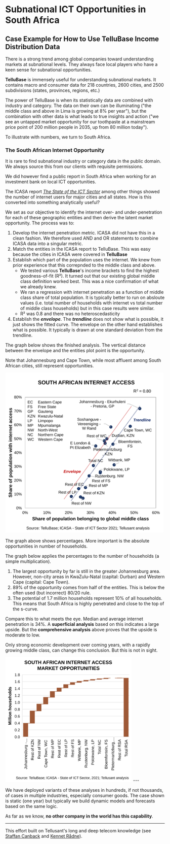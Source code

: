 # Subnational ICT Opportunities in South Africa
## Case Example for How to Use TelluBase Income Distribution Data  

There is a strong trend among global companies toward understanding markets at subnational levels. They always face local players who have a keen sense for subnational opportunities.  

**TelluBase** is immensely useful for understanding subnational markets. It contains macro and consumer data for 218 countries, 2600 cities, and 2500 subdivisions (states, provinces, regions, etc.)  

The power of TelluBase is when its statistically data are combined with industry and category. The data on their own can be illuminating ("the middle class and above in Lima is growing at 8% per year"), but the combination with other data is what leads to true insights and action ("we see an untapped market opportunity for our toothpaste at a mainstream price point of 200 million people in 2035, up from 80 million today").  

To illustrate with numbers, we turn to South Africa. 

### The South African Internet Opportunity

It is rare to find subnational industry or category data in the public domain. We always source this from our clients with requisite permissions.  

We did however find a public report in South Africa when working for an investment bank on local ICT opportunities.

The ICASA report [*The State of the ICT Sector*](assets/support/State-of-ICT-Sector-Report-March-2022.pdf) among other things showed the number of internet users for major cities and all states. How is this converted into something analytically useful?  

We set as our objective to identify the internet over- and under-penetration for each of these geographic entities and then derive the latent market opportunity. The process was to:

1. Develop the internet penetration metric. ICASA did not have this in a clean fashion. We therefore used AND and OR statements to combine ICASA data into a singular metric.
2. Match the entities in the ICASA report to TelluBase. This was easy because the cities in ICASA were covered in **TelluBase**
3. Establish which part of the population uses the internet. We knew from prior experience that this correpnded to the middle class and above.
   - We tested various **TelluBase**'s income brackets to find the highest goodness-of-fit (R²). It turned out that our existing global middle class definition worked best. This was a nice confirmation of what we already knew.
   - We ran a regression with internet penetration as a function of middle class share of total population. It is typically better to run on absloute values (i.e. total number of households with internet vs total number of middle class households) but in this case results were similar.
   - R² was 0.8 and there was no heteroscedasticity
4. Establish the ***envelope***. The ***trendline*** does not show what is possible, it just shows the fitted curve. The envelope on the other hand establishes what is possible. It typically is drawn at one standard deviation from the trendline.

The graph below shows the finished analysis. The vertical distance between the envelope and the entities plot point is the opportunity.

Note that Johannesburg and Cape Town, while most affluent among South African cities, still represent opportunities.

<img  src="assets/images/tellusant-south-africa-ict-subnational-trend.svg" width="500" alt="South Africa ICT Subnational Trend">  

The graph above shows percentages. More important is the absolute opportunities in number of households.

The graph below applies the percentages to the number of households (a simple multiplication).

1. The largest opportunity by far is still in the greater Johannesburg area. However, non-city areas in KwaZulu-Natal (capital: Durban) and Western Cape (capital: Cape Town).
2. 89% of the opportunity comes from half of the entities. This is below the often used (but incorrect) 80/20 rule.
3. The potential of 1.7 million households represent 10% of all households. This means that South Africa is highly penetrated and close to the top of the s-curve.

Compare this to what meets the eye. Median and average internet penetration is 34%. A **superficial analysis** based on this indicates a large upside. But the **comprehensive analysis** above proves that the upside is moderate to low.

Only strong economic development over coming years, with a rapidly growing middle class, can change this conclusion. But this is not in sight. 

<img  src="assets/images/tellusant-south-africa-ict-market-opportunities.svg" width="400" alt="South Africa ICT Market Opportunities">  
---

We have deployed variants of these analyses in hundreds, if not thousands, of cases in multiple industries, especially consumer goods. The case shown is static (one year) but typically we build dynamic models and forecasts based on the same logic.

As far as we know, **no other company in the world has this capability**.

---
This effort built on Tellusant's long and deep telecom knowledge (see [Staffan Canback](https:https://www.linkedin.com/in/scanback/) and [Kennet Rådne](https://www.linkedin.com/in/kennetradne/)).  
